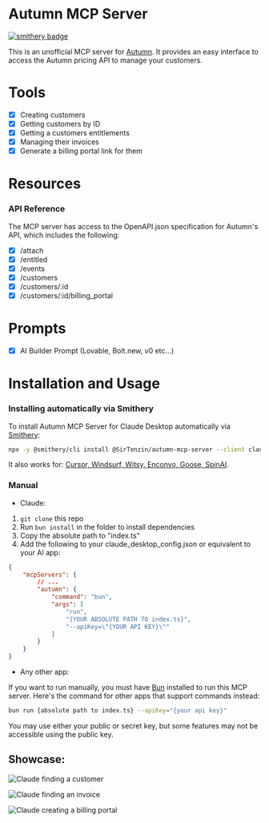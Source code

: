 # Autumn MCP Server

[![smithery badge](https://smithery.ai/badge/@SirTenzin/autumn-mcp-server)](https://smithery.ai/server/@SirTenzin/autumn-mcp-server)

This is an unofficial MCP server for [Autumn](https://useautumn.com). It provides an easy interface to access the Autumn pricing API to manage your customers.

# Tools

- [x] Creating customers
- [x] Getting customers by ID
- [x] Getting a customers entitlements
- [x] Managing their invoices
- [x] Generate a billing portal link for them

# Resources

### API Reference

The MCP server has access to the OpenAPI.json specification for Autumn's API, which includes the following:

- [x] /attach
- [x] /entitled
- [x] /events
- [x] /customers
- [x] /customers/:id
- [x] /customers/:id/billing_portal

# Prompts

- [x] AI Builder Prompt (Lovable, Bolt.new, v0 etc...)

# Installation and Usage

### Installing automatically via Smithery

To install Autumn MCP Server for Claude Desktop automatically via [Smithery](https://smithery.ai/server/@SirTenzin/autumn-mcp-server):

```bash
npx -y @smithery/cli install @SirTenzin/autumn-mcp-server --client claude
```

It also works for: [Cursor, Windsurf, Witsy, Enconvo, Goose, SpinAI](https://smithery.ai/server/@SirTenzin/autumn-mcp-server).

### Manual

- Claude:

1. `git clone` this repo
2. Run `bun install` in the folder to install dependencies
3. Copy the absolute path to "index.ts"
4. Add the following to your claude_desktop_config.json or equivalent to your AI app:

```json
{
	"mcpServers": {
        // ...
		"autumn": {
			"command": "bun",
			"args": [
				"run",
				"{YOUR ABSOLUTE PATH TO index.ts}",
				"--apiKey=\"{YOUR API KEY}\""
			]
		}
	}
}
```

- Any other app:

If you want to run manually, you must have [Bun](https://bun.sh/) installed to run this MCP server.
Here's the command for other apps that support commands instead:
```bash
bun run {absolute path to index.ts} --apiKey="{your api key}"
```

You may use either your public or secret key, but some features may not be accessible using the public key.

## Showcase:

![Claude finding a customer](https://i.imgur.com/lvTMJ2m.png)

![Claude finding an invoice](https://i.imgur.com/z41HOwH.png)

![Claude creating a billing portal](https://i.imgur.com/gbzuWpR.png)
